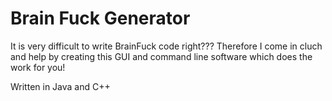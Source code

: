 # Brain Fuck Generator

It is very difficult to write BrainFuck code right???
Therefore I come in cluch and help by creating this GUI and command line software which does the work for you!

Written in Java and C++
